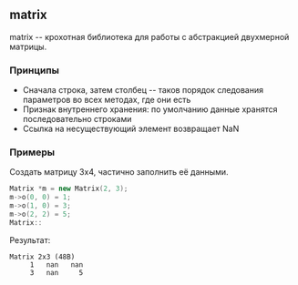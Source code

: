 ## matrix

matrix -- крохотная библиотека для работы с абстракцией двухмерной матрицы.

### Принципы

* Сначала строка, затем столбец -- таков порядок следования параметров во всех методах, где они есть
* Признак внутреннего хранения: по умолчанию данные хранятся последовательно строками
* Ссылка на несуществующий элемент возвращает NaN

### Примеры

Создать матрицу 3x4, частично заполнить её данными.
```cpp
Matrix *m = new Matrix(2, 3);
m->o(0, 0) = 1;
m->o(1, 0) = 3;
m->o(2, 2) = 5;
Matrix::
```

Результат:

```
Matrix 2x3 (48B)
     1   nan   nan
     3   nan     5
```

